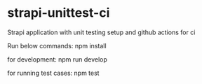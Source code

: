 # strapi-unittest-ci
Strapi application with unit testing setup and github actions for ci

Run below commands:
npm install

for development:
npm run develop

for running test cases:
npm test
